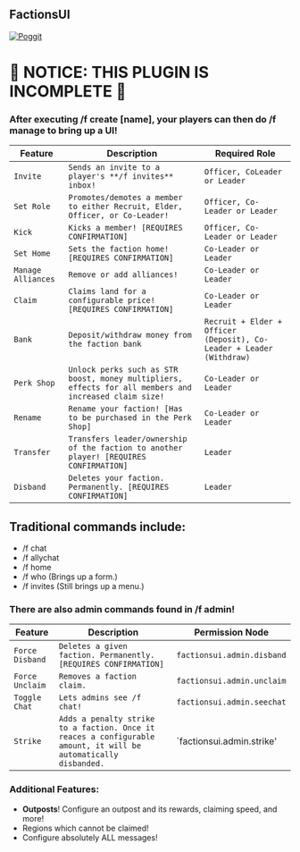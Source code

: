 ## FactionsUI
[![Poggit](https://poggit.pmmp.io/ci.shield/LoreDOTexe/FactionsUI/FactionsUI)](https://poggit.pmmp.io/ci/LoreDOTexe/FactionsUI/FactionsUI)

# 🚨 NOTICE: THIS PLUGIN IS INCOMPLETE 🚨

### After executing /f create [name], your players can then do /f manage to bring up a UI!

| Feature | Description | Required Role |
| --- | --- | --- |
| `Invite` |`Sends an invite to a player's **/f invites** inbox!` | `Officer, CoLeader or Leader` |
| `Set Role` |`Promotes/demotes a member to either Recruit, Elder, Officer, or Co-Leader!` | `Officer, Co-Leader or Leader` |
| `Kick` |`Kicks a member! [REQUIRES CONFIRMATION]` | `Officer, Co-Leader or Leader` |
| `Set Home` |`Sets the faction home! [REQUIRES CONFIRMATION]` | `Co-Leader or Leader` |
| `Manage Alliances` |`Remove or add alliances!` | `Co-Leader or Leader` |
| `Claim` |`Claims land for a configurable price! [REQUIRES CONFIRMATION]` | `Co-Leader or Leader` |
| `Bank` |`Deposit/withdraw money from the faction bank` | `Recruit + Elder + Officer (Deposit), Co-Leader + Leader (Withdraw)` |
| `Perk Shop` |`Unlock perks such as STR boost, money multipliers, effects for all members and increased claim size!` | `Co-Leader or Leader` |
| `Rename` |`Rename your faction! [Has to be purchased in the Perk Shop]` | `Co-Leader or Leader` |
| `Transfer` |`Transfers leader/ownership of the faction to another player! [REQUIRES CONFIRMATION]` | `Leader` |
| `Disband` |`Deletes your faction. Permanently. [REQUIRES CONFIRMATION]` | `Leader` |

## Traditional commands include:
- /f chat
- /f allychat
- /f home
- /f who (Brings up a form.)
- /f invites (Still brings up a menu.)

### There are also admin commands found in /f admin!

| Feature | Description | Permission Node |
| --- | --- | --- |
| `Force Disband` |`Deletes a given faction. Permanently. [REQUIRES CONFIRMATION]` | `factionsui.admin.disband` |
| `Force Unclaim` |`Removes a faction claim.` | `factionsui.admin.unclaim` |
| `Toggle Chat` |`Lets admins see /f chat!` | `factionsui.admin.seechat` |
| `Strike` |`Adds a penalty strike to a faction. Once it reaces a configurable amount, it will be automatically disbanded.` | `factionsui.admin.strike' |

### Additional Features:
- **Outposts**! Configure an outpost and its rewards, claiming speed, and more!
- Regions which cannot be claimed!
- Configure absolutely ALL messages!

